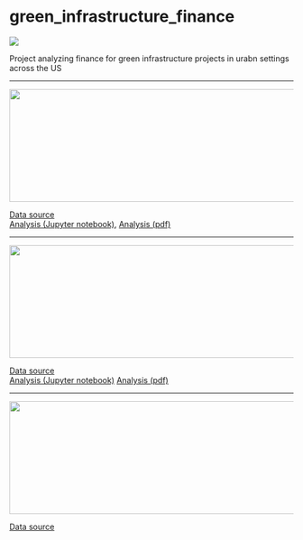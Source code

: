 # green_infrastructure_finance
![](https://static1.squarespace.com/static/54fda192e4b00126ca6b9246/t/594a9ed872af65a4932f2d0b/1498062582439/?format=750w)  
  
Project analyzing finance for green infrastructure projects in urabn settings across the US
****
<img src="https://www.totallandscapecare.com/wp-content/uploads/sites/5/2016/04/ASLA-logo.jpg" alt="" data-canonical-src="" width="600" height="200" />

[Data source](https://www.asla.org/stormwatercasestudies.aspx) \
[Analysis (Jupyter notebook)](https://github.com/social-lorax/green_infrastructure_finance/blob/master/database_analysis.ipynb),
[Analysis (pdf)](https://github.com/social-lorax/green_infrastructure_finance/blob/master/database_analysis.pdf)  
****

<img src="http://www.townofdewitt.com/images/photos/Photo652large.jpg" alt="" data-canonical-src="" width="600" height="200" />

[Data source](http://savetherain.us/green-project-list/)  
[Analysis (Jupyter notebook)](https://github.com/social-lorax/green_infrastructure_finance/blob/master/database_analysis.ipynb)
[Analysis (pdf)](https://github.com/social-lorax/green_infrastructure_finance/blob/master/database_analysis.pdf)  
****

<img src="https://plus.efc.ny.gov/PLUS/Content/Environmental%20Facilities%20Corporation.png" alt="" data-canonical-src="" width="600" height="200" />

[Data source](https://www.efc.ny.gov/gigp-previous-awards)


 
